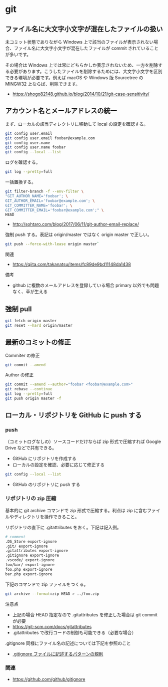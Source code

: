 # git

## ファイル名に大文字小文字が混在したファイルの扱い

未コミット状態でありながら Windows 上で該当のファイルが表示されない場合、ファイル名に大文字小文字が混在したファイルが commit されていることが多いです。

その場合は Windows 上では常にどちらかしか表示されないため、一方を削除する必要があります。こうしたファイルを削除するためには、大文字小文字を区別できる環境が必要です。例えば macOS や Windows 版 Sourcetree の MINGW32 上ならば、削除できます。

- <https://shogo82148.github.io/blog/2014/10/21/git-case-sensitivity/>

## アカウント名とメールアドレスの統一

まず、ローカルの該当ディレクトリに移動して local の設定を確認する。

```bash
git config user.email
git config user.email foobar@example.com
git config user.name
git config user.name foobar
git config --local --list
```

ログを確認する。

```bash
git log --pretty=full
```

一括置換する。

```bash
git filter-branch -f --env-filter \
"GIT_AUTHOR_NAME='foobar'; \
GIT_AUTHOR_EMAIL='foobar@example.com'; \
GIT_COMMITTER_NAME='foobar'; \
GIT_COMMITTER_EMAIL='foobar@example.com';" \
HEAD
```

- <http://sohtaro.com/blog/2017/06/11/git-author-email-replace/>

強制 push する。表記は origin/master ではなく origin master で正しい。

```bash
git push --force-with-lease origin master`
```

関連

- <https://qiita.com/takanatsu/items/fc89de9bd11148da1438>

備考

- github に複数のメールアドレスを登録している場合 primary 以外でも問題なく、草が生える

## 強制 pull

```bash
git fetch origin master
git reset --hard origin/master
```

## 最新のコミットの修正

Commiter の修正

```bash
git commit --amend
```

Author の修正

```bash
git commit --amend --author="foobar <foobar@example.com>"
git rebase --continue
git log --pretty=full
git push origin master -f
```

## ローカル・リポジトリを GitHub に push する

### push

（コミットログなしの）ソースコードだけならば zip 形式で圧縮すれば Google Drive などで共有できる。

- GitHub にリポジトリを作成する
- ローカルの設定を確認、必要に応じて修正する

```bash
git config --local --list
```

- GitHub のリポジトリに push する

### リポジトリの zip 圧縮

基本的に git archive コマンドで zip 形式で圧縮する。利点は zip に含むファイルやディレクトリを操作できること。

リポジトリの直下に .gitattributes をおく。下記は記入例。

```bash
# comment
.DS_Store export-ignore
.git/ export-ignore
.gitattributes export-ignore
.gitignore export-ignore
.vscode/ export-ignore
foo/bar/ export-ignore
foo.php export-ignore
bar.php export-ignore
```

下記のコマンドで zip ファイルをつくる。

```bash
git archive --format=zip HEAD > ../foo.zip
```

注意点

- 上記の場合 HEAD 指定なので .gitattributes を修正した場合は git commit が必要
- <https://git-scm.com/docs/gitattributes>
- .gitattributes で改行コードの制御も可能できる（必要な場合）

.gitignore 同様にファイル名の記述については下記を参照のこと

- [.gitignore ファイルに記述するパターンの規則](https://git-scm.com/book/ja/v2/Git-%E3%81%AE%E5%9F%BA%E6%9C%AC-%E5%A4%89%E6%9B%B4%E5%86%85%E5%AE%B9%E3%81%AE%E3%83%AA%E3%83%9D%E3%82%B8%E3%83%88%E3%83%AA%E3%81%B8%E3%81%AE%E8%A8%98%E9%8C%B2#r_ignoring)

### 関連

- <https://github.com/github/gitignore>
